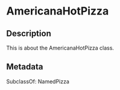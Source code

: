 # AmericanaHotPizza

## Description

This is about the AmericanaHotPizza class.

## Metadata

SubclassOf: NamedPizza

